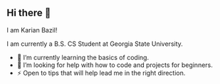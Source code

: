 ## Hi there 👋

I am Karian Bazil!

I am currently a B.S. CS Student at Georgia State University.

- 🌱 I’m currently learning the basics of coding. 
- 🤔 I’m looking for help with how to code and projects for beginners. 
- ⚡ Open to tips that will help lead me in the right direction.
